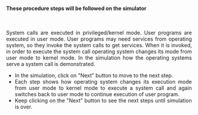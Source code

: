 #### These procedure steps will be followed on the simulator
<br>
<p style="text-align:justify;">System calls are executed in privileged/kernel mode. User programs are executed in user mode. User programs may need  services from operating system, so they invoke the system calls to get services. When it is invoked, in order to execute the system call operating system changes its mode from user mode to kernel mode. In the simulation how the operating systems serve a system call is demonstrated.</p>

<ul style="text-align:justify;">
	<li>In the simulation, click on "Next" button to move to the next step.</li>
	<li>Each step shows how operating system changes its execution mode from user mode to kernel mode to execute a system call and again switches back to user mode to continue execution of user program.</li>
	<li>Keep clicking on the "Next" button to see the next steps until simulation is over.</li>
</ul>
